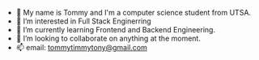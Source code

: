 - 👋 My name is Tommy and I'm a computer science student from UTSA.
- 👀 I’m interested in Full Stack Enginerring
- 🌱 I’m currently learning Frontend and Backend Engineering.
- 💞️ I’m looking to collaborate on anything at the moment.
- 📫 email: tommytimmytony@gmail.com   

<!---
tommytimmytony/tommytimmytony is a ✨ special ✨ repository because its `README.md` (this file) appears on your GitHub profile.
You can click the Preview link to take a look at your changes.
--->

